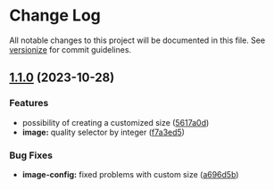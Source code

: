 # Change Log

All notable changes to this project will be documented in this file. See [versionize](https://github.com/versionize/versionize) for commit guidelines.

<a name="1.1.0"></a>
## [1.1.0](https://www.github.com/vithortinti/VerxPDF/releases/tag/v1.1.0) (2023-10-28)

### Features

* possibility of creating a customized size ([5617a0d](https://www.github.com/vithortinti/VerxPDF/commit/5617a0dbfeb3c5a2b5167d167de3246eeb85442d))
* **image:** quality selector by integer ([f7a3ed5](https://www.github.com/vithortinti/VerxPDF/commit/f7a3ed5f3f13be922a65d5950e9403a04a1b0349))

### Bug Fixes

* **image-config:** fixed problems with custom size ([a696d5b](https://www.github.com/vithortinti/VerxPDF/commit/a696d5bcf3c816af46be20a3167738d438dd7a65))

